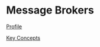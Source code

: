 # Message Brokers

[Profile](Message%20Brokers%20e82f58fdd7ff44e6861694f09130148b/Profile%20c53b430aeca74d72a386780eb7ecff2e.md)

[Key Concepts](Message%20Brokers%20e82f58fdd7ff44e6861694f09130148b/Key%20Concepts%20cb9a8e7c4b3040a39a9ff8a0c3f13d6e.md)
